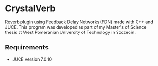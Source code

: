 # CrystalVerb
Reverb plugin using Feedback Delay Networks (FDN) made with C++ and JUCE. This program was developed as part of my Master's of Science thesis at West Pomeranian University of Technology in Szczecin.

## Requirements
- JUCE version 7.0.10
